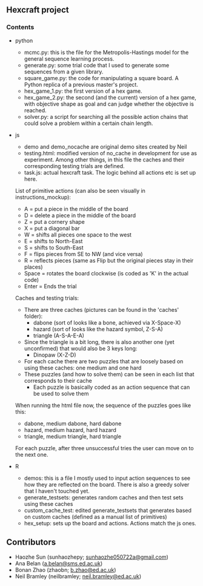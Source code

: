 ## Hexcraft project

### Contents

- python
    - mcmc.py: this is the file for the Metropolis-Hastings model for the general sequence learning process.
    - generate.py: some trial code that I used to generate some sequences from a given library.
    - square_game.py: the code for manipulating a square board. A Python replica of a previous master's project.
    - hex_game_1.py: the first version of a hex game.
    - hex_game_2.py: the second (and the current) version of a hex game, with objective shape as goal and can judge whether the objective is reached.
    - solver.py: a script for searching all the possible action chains that could solve a problem within a certain chain length.
- js
    - demo and demo_nocache are original demo sites created by Neil 
    - testing.html: modified version of no_cache in development for use as experiment. Among other things, in this file the caches and their corresponding testing trials are defined. 
    - task.js: actual hexcraft task. The logic behind all actions etc is set up here. 

    List of primitive actions (can also be seen visually in instructions_mockup):
    - A = put a piece in the middle of the board
    - D = delete a piece in the middle of the board 
    - Z = put a cornery shape 
    - X = put a diagonal bar 
    - W = shifts all pieces one space to the west 
    - E = shifts to North-East 
    - S = shifts to South-East 
    - F = flips pieces from SE to NW (and vice versa)
    - R = reflects pieces (same as Flip but the original pieces stay in their places)
    - Space = rotates the board clockwise (is coded as 'K' in the actual code)
    - Enter = Ends the trial 

    Caches and testing trials: 
    - There are three caches (pictures can be found in the 'caches' folder):
	    - dabone (sort of looks like a bone, achieved via X-Space-X)
	    - hazard (sort of looks like the hazard symbol, Z-S-A)
	    - triangle (A-S-A-E-A)
    - Since the triangle is a bit long, there is also another one (yet unconfirmed) that would also be 3 keys long:
	    - Dinopaw (X-Z-D)
    - For each cache there are two puzzles that are loosely based on using these caches: one medium and one hard
    - These puzzles (and how to solve them) can be seen in each list that corresponds to their cache
	    - Each puzzle is basically coded as an action sequence that can be used to solve them 

    When running the html file now, the sequence of the puzzles goes like this:
    - dabone, medium dabone, hard dabone
    - hazard, medium hazard, hard hazard
    - triangle, medium triangle, hard triangle 

    For each puzzle, after three unsuccessful tries the user can move on to the next one. 

 - R
    - demos: this is a file I mostly used to input action sequences to see how they are reflected on the board. There is also a greedy solver that I haven't touched yet. 
    - generate_testsets: generates random caches and then test sets using these caches 
    - custom_cache_test: edited generate_testsets that generates based on custom caches (defined as a manual list of primitives)
    - hex_setup: sets up the board and actions. Actions match the js ones.

## Contributors
 - Haozhe Sun (sunhaozhepy; sunhaozhe050722a@gmail.com)
 - Ana Belan (a.belan@sms.ed.ac.uk)
 - Bonan Zhao (zhaobn; b.zhao@ed.ac.uk)
 - Neil Bramley (neilbramley; neil.bramley@ed.ac.uk)
